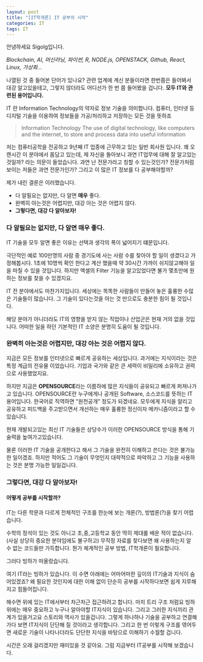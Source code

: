 ```yaml
---
layout: post
title: "[IT학개론] IT 공부의 시작"
categories: IT
tags: IT
---
```


안녕하세요 Sigolg입니다.

*Blockchain, AI, 머신러닝, 파이썬, R, NODE.js, OPENSTACK, Github, React, Linux, 가상화...*

나열된 것 중 들어본 단어가 있나요?
관련 업계에 계신 분들이라면 한번쯤은 들어봐서 대강 알고있을테고,
그렇지 않더라도 어디선가 한 번 쯤 들어봤을 겁니다.
**모두 IT와 관련된 용어입니다.**

IT 란 Information Technology의 약자로 정보 기술을 의미합니다.
컴퓨터, 인터넷 등 디지털 기술을 이용하여 정보들을 가공/처리하고 저장하는 모든 것을 뜻하죠
> Information Technology
  The use of digital technology, like computers and the internet, to store and process data into useful information

저는 컴퓨터공학을 전공하고 9년째 IT 업종에 근무하고 있는 일반 회사원 입니다.
꽤 오랜시간 이 분야에서 몸담고 있는데, 제 자신을 돌아보니 과연 IT업무에 대해 잘 알고있는 것일까? 라는 의문이 들었습니다.
과연 난 전문가라고 칭할 수 있는것인가? 전문가처럼 보이는 저들은 과연 전문가인가?
그리고 이 많은 IT 정보를 다 공부해야할까?

제가 내린 결론은 이러했습니다.

- 다 알필요는 없지만, 다 알면 **매우** 좋다.
- 완벽히 아는것은 어렵지만, 대강 아는 것은 어렵지 않다.
- **그렇다면, 대강 다 알아보자!**

### 다 알필요는 없지만, 다 알면 **매우** 좋다.

IT 기술을 모두 알면 좋은 이유는 선택과 생각의 폭이 넓어지기 떄문입니다.

극단적인 예로 100만명의 사람 중 경기도에 사는 사람 수를 찾아야 할 일이 생겼다고 가정해봅시다.
1초에 10명씩 확인 한다고 계산 했을때 약 30시간 가까이 쉬지않고해야 일을 마칠 수 있을 것입니다.
하지만 엑셀의 Filter 기능을 알고있었다면 불가 몇초만에 원하는 정보를 찾을 수 있겠지요.

IT 전 분야에서도 마찬가지입니다. 세상에는 똑똑한 사람들이 만들어 놓은 훌륭한 수많은 기술들이 많습니다.
그 기술이 있다는것을 아는 것 만으로도 충분한 힘이 될 것입니다.

해당 분야가 아니더라도 IT의 영향을 받지 않는 직업이나 산업군은 현재 거의 없을 것입니다.
어떠한 일을 하던 기본적인 IT 소양은 분명히 도움이 될 것입니다.

### 완벽히 아는것은 어렵지만, 대강 아는 것은 어렵지 않다.

지금은 모든 정보를 인터넷으로 빠르게 공유하는 세상입니다.
과거에는 지식이라는 것은 특정 계급의 전유물 이었습니다. 
기업과 국가와 같은 큰 세력이 비밀리에 소유하고 권력으로 사용했었지요.

하지만 지금은 **OPENSOURCE**라는 이름하에 많은 지식들이 공유되고 빠르게 퍼져나가고 있습니다.
OPENSOURCE란 누구에게나 공개된 Software, 소스코드를 뜻하는 IT 용어입니다.
한국어로 직역하면 "원천공개" 정도가 되겠네요.
모두에게 지식을 알리고 공유하고 피드백을 주고받으면서 개선하는 매우 훌륭한 정신이자 메카니즘이라고 할 수 있습니다.

현재 개발되고있는 최신 IT 기술들은 상당수가 이러한 OPENSOURCE 방식을 통해 기술력을 높여가고있습니다.

물론 이러한 IT 기술을 공개한다고 해서 그 기술을 완전히 이해하고 쓴다는 것은 불가능한 일이겠죠.
하지만 적어도 그 기술이 무엇인지 대략적으로 파악하고 그 기능을 사용하는 것은 분명 가능한 일일겁니다.

### 그렇다면, 대강 다 알아보자!

#### 어떻게 공부를 시작할까?

IT는 다른 학문과 다르게 전체적인 구조를 한눈에 보는 개론(?), 방법론(?)을 찾기 어렵습니다. 

수학의 정석이 있는 것도 아니고 초,중,고등학교 동안 딱히 제대롤 배운 적이 없습니다. (사실 상당히 중요한 분야임에도 불구하고)
무작정 자료를 찾다보면 왜 사용하는지 알 수 없는 코드들만 가득합니다.
뭔가 체계적인 공부 방법, IT학개론이 필요합니다.

그러다 빙하가 떠올랐습니다.

여기 IT라는 빙하가 있습니다.
이 수면 아래에는 어마어마한 깊이의 IT기술과 지식이 숨어있겠죠?
왜 필요한 것인지에 대한 이해 없이 단순히 공부를 시작하다보면 쉽게 지루해지고 힘들어집니다.

해수면 위에 있는 IT에서부터 차근차근 접근하려고 합니다. 마치 트리 구조 처럼요
빙하 위에는 매우 중요하고 누구나 알아야할 IT지식이 있습니다. 그리고 그러한 지식끼리 관계가 있을거고요 스토리와 역사가 있을겁니다.
그렇게 하나하나 기술을 공부하고 연결해 가다 보면 IT지식이 단단해 질 것이라고 생각합니다.
그리고 한 번 이렇게 구조를 엮어두면 새로운 기술이 나타나더라도 단단한 지식을 바탕으로 이해하기 수월할 겁니다.

시간은 오래 걸리겠지만 재미있을 것 같아요.
그럼 지금부터 IT공부를 시작해 보겠습니다.